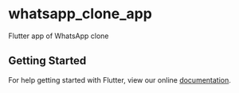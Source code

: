 # whatsapp_clone_app

Flutter app of WhatsApp clone

## Getting Started

For help getting started with Flutter, view our online
[documentation](https://flutter.io/).
